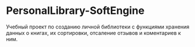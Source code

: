 
# PersonalLibrary-SoftEngine
Учебный проект по созданию личной библиотеки с функциями хранения данных о книгах, их сортировки, отсаление отзывов и коментариев к ним.
